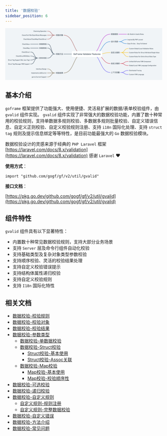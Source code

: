 ```yaml
---
title: '数据校验'
sidebar_position: 6
---
```


![](/markdown/71aeac3af61bf9f87ff2e9cd88733052.png)

## 基本介绍

`goframe` 框架提供了功能强大、使用便捷、灵活易扩展的数据/表单校验组件，由 `gvalid` 组件实现。 `gvalid` 组件实现了非常强大的数据校验功能，内置了数十种常用的校验规则，支持单数据多规则校验、多数据多规则批量校验、自定义错误信息、自定义正则校验、自定义校验规则注册、支持 `i18n` 国际化处理、支持 `struct tag` 规则及提示信息绑定等等特性，是目前功能最强大的 `Go` 数据校验模块。

数据校验设计的灵感来源于经典的 `PHP Laravel` 框架 [https://laravel.com/docs/8.x/validation](https://laravel.com/docs/8.x/validation) 感谢 `Laravel` ❤️

**使用方式**：

```
import "github.com/gogf/gf/v2/util/gvalid"
```

**接口文档**：

[https://pkg.go.dev/github.com/gogf/gf/v2/util/gvalid](https://pkg.go.dev/github.com/gogf/gf/v2/util/gvalid)

## 组件特性

`gvalid` 组件具有以下显著特性：

- 内置数十种常见数据校验规则，支持大部分业务场景
- 支持 `Server` 层及命令行组件自动化校验
- 支持基础类型及复杂对象类型参数校验
- 支持顺序校验、灵活的校验结果处理
- 支持自定义校验错误提示
- 支持结构体属性递归校验
- 支持自定义校验规则
- 支持 `I18n` 国际化特性

## 相关文档

- [数据校验-校验规则](output/goframe-v2.6-md/核心组件/数据校验/数据校验-校验规则)
- [数据校验-校验对象](output/goframe-v2.6-md/核心组件/数据校验/数据校验-校验对象)
- [数据校验-校验结果](output/goframe-v2.6-md/核心组件/数据校验/数据校验-校验结果)
- [数据校验-参数类型](output/goframe-v2.6-md/核心组件/数据校验/数据校验-参数类型)
  - [数据校验-单数据校验](output/goframe-v2.6-md/核心组件/数据校验/数据校验-参数类型/数据校验-单数据校验)
  - [数据校验-Struct校验](output/goframe-v2.6-md/核心组件/数据校验/数据校验-参数类型/数据校验-Struct校验)
    - [Struct校验-基本使用](output/goframe-v2.6-md/核心组件/数据校验/数据校验-参数类型/数据校验-Struct校验/Struct校验-基本使用)
    - [Struct校验-Assoc关联](output/goframe-v2.6-md/核心组件/数据校验/数据校验-参数类型/数据校验-Struct校验/Struct校验-Assoc关联)
  - [数据校验-Map校验](output/goframe-v2.6-md/核心组件/数据校验/数据校验-参数类型/数据校验-Map校验)
    - [Map校验-基本使用](output/goframe-v2.6-md/核心组件/数据校验/数据校验-参数类型/数据校验-Map校验/Map校验-基本使用)
    - [Map校验-校验顺序性](output/goframe-v2.6-md/核心组件/数据校验/数据校验-参数类型/数据校验-Map校验/Map校验-校验顺序性)
- [数据校验-可选校验](output/goframe-v2.6-md/核心组件/数据校验/数据校验-可选校验)
- [数据校验-递归校验](output/goframe-v2.6-md/核心组件/数据校验/数据校验-递归校验)
- [数据校验-自定义规则](output/goframe-v2.6-md/核心组件/数据校验/数据校验-自定义规则)
  - [自定义规则-规则注册](output/goframe-v2.6-md/核心组件/数据校验/数据校验-自定义规则/自定义规则-规则注册)
  - [自定义规则-完整数据校验](output/goframe-v2.6-md/核心组件/数据校验/数据校验-自定义规则/自定义规则-完整数据校验)
- [数据校验-自定义错误](output/goframe-v2.6-md/核心组件/数据校验/数据校验-自定义错误)
- [数据校验-方法介绍](output/goframe-v2.6-md/核心组件/数据校验/数据校验-方法介绍)
- [数据校验-常见问题](output/goframe-v2.6-md/核心组件/数据校验/数据校验-常见问题)